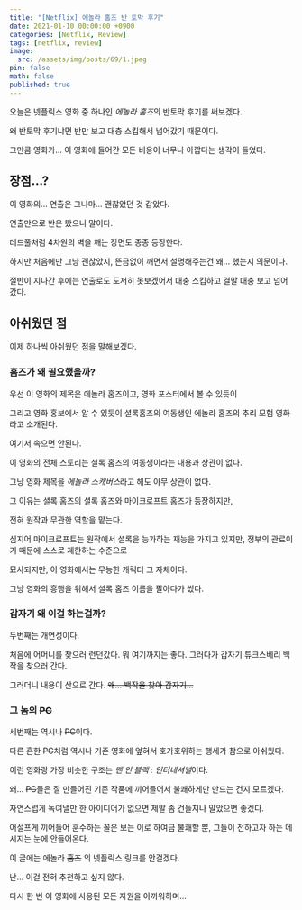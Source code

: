 ```yaml
---
title: "[Netflix] 에놀라 홈즈 반 토막 후기"
date: 2021-01-10 00:00:00 +0900
categories: [Netflix, Review]
tags: [netflix, review]
image:
  src: /assets/img/posts/69/1.jpeg
pin: false
math: false
published: true
---
```


오늘은 넷플릭스 영화 중 하나인 *에놀라 홈즈*의 반토막 후기를 써보겠다.

왜 반토막 후기냐면 반만 보고 대충 스킵해서 넘어갔기 때문이다.

그만큼 영화가... 이 영화에 들어간 모든 비용이 너무나 아깝다는 생각이 들었다.

## 장점...?

이 영화의... 연출은 그나마... 괜찮았던 것 같았다.

연출만으로 반은 봤으니 말이다.

데드풀처럼 4차원의 벽을 깨는 장면도 종종 등장한다.

하지만 처음에만 그냥 괜찮았지, 뜬금없이 깨면서 설명해주는건 왜... 했는지 의문이다.

절반이 지나간 후에는 연출로도 도저히 못보겠어서 대충 스킵하고 결말 대충 보고 넘어갔다.

## 아쉬웠던 점

이제 하나씩 아쉬웠던 점을 말해보겠다.

### 홈즈가 왜 필요했을까?

우선 이 영화의 제목은 에놀라 홈즈이고, 영화 포스터에서 볼 수 있듯이

그리고 영화 홍보에서 알 수 있듯이 셜록홈즈의 여동생인 에놀라 홈즈의 추리 모험 영화라고 소개된다.

여기서 속으면 안된다.

이 영화의 전체 스토리는 셜록 홈즈의 여동생이라는 내용과 상관이 없다.

그냥 영화 제목을 *에놀라 스캐버스*라고 해도 아무 상관이 없다.

그 이유는 셜록 홈즈의 셜록 홈즈와 마이크로프트 홈즈가 등장하지만,

전혀 원작과 무관한 역할을 맡는다.

심지어 마이크로프트는 원작에서 셜록을 능가하는 재능을 가지고 있지만, 정부의 관료이기 때문에 스스로 제한하는 수준으로

묘사되지만, 이 영화에서는 무능한 캐릭터 그 자체이다.

그냥 영화의 흥행을 위해서 셜록 홈즈 이름을 팔아다가 썼다.

### 갑자기 왜 이걸 하는걸까?

두번째는 개연성이다.

처음에 어머니를 찾으러 런던갔다. 뭐 여기까지는 좋다. 그러다가 갑자기 튜크스베리 백작을 찾으러 간다.

그러더니 내용이 산으로 간다. ~~왜... 백작을 찾아 갑자기...~~

### 그 놈의 ~~PC~~

세번째는 역시나 ~~PC~~이다.

다른 흔한 ~~PC~~처럼 역시나 기존 영화에 엎혀서 호가호위하는 행세가 참으로 아쉬웠다.

이런 영화랑 가장 비슷한 구조는 *맨 인 블랙 : 인터네셔널*이다.

왜... ~~PC~~들은 잘 만들어진 기존 작품에 끼어들어서 불쾌하게만 만드는 건지 모르겠다.

자연스럽게 녹여낼만 한 아이디어가 없으면 제발 좀 건들지나 말았으면 좋겠다.

어설프게 끼어들어 훈수하는 꼴은 보는 이로 하여금 불쾌할 뿐, 그들이 전하고자 하는 메시지는 눈에 안들어온다.

이 글에는 에놀라 ~~홈즈~~ 의 넷플릭스 링크를 안걸겠다.

난... 이걸 전혀 추천하고 싶지 않다.

다시 한 번 이 영화에 사용된 모든 자원을 아까워하며...
